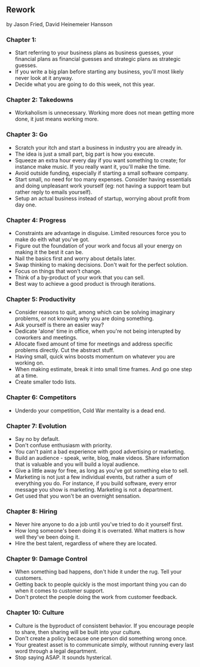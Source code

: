 ## Rework

by Jason Fried, David Heinemeier Hansson

### Chapter 1:
* Start referring to your business plans as business guesses, your financial plans as financial guesses and strategic plans as strategic guesses.
* If you write a big plan before starting any business, you'll most likely never look at it anyway.
* Decide what you are going to do this week, not this year.

### Chapter 2: Takedowns
* Workaholism is unnecessary. Working more does not mean getting more done, it just means working more.

### Chapter 3: Go
* Scratch your itch and start a business in industry you are already in.
* The idea is just a small part, big part is how you execute.
* Squeeze an extra hour every day if you want something to create; for instance make music. If you really want it, you'll make the time.
* Avoid outside funding, especially if starting a small software company.
* Start small, no need for too many expenses. Consider having essentials and doing unpleasant work yourself (eg: not having a support team but rather reply to emails yourself).
* Setup an actual business instead of startup, worrying about profit from day one.

### Chapter 4: Progress
* Constraints are advantage in disguise. Limited resources force you to make do eith what you've got.
* Figure out the foundation of your work and focus all your energy on making it the best it can be.
* Nail the basics first and worry about details later.
* Swap thinking to making decisions. Don't wait for the perfect solution.
* Focus on things that won't change.
* Think of a by-product of your work that you can sell.
* Best way to achieve a good product is through iterations.

### Chapter 5: Productivity
* Consider reasons to quit, among which can be solving imaginary problems, or not knowing why you are doing something.
* Ask yourself is there an easier way?
* Dedicate 'alone' time in office, when you're not being interupted by coworkers and meetings.
* Allocate fixed amount of time for meetings and address specific problems directly. Cut the abstract stuff.
* Having small, quick wins boosts momentum on whatever you are working on.
* When making estimate, break it into small time frames. And go one step at a time.
* Create smaller todo lists.

### Chapter 6: Competitors
* Underdo your competition, Cold War mentality is a dead end.

### Chapter 7: Evolution
* Say no by default.
* Don't confuse enthusiasm with priority.
* You can't paint a bad experience with good advertising or marketing.
* Build an audience - speak, write, blog, make videos. Share information that is valuable and you will build a loyal audience.
* Give a little away for free, as long as you've got something else to sell.
* Marketing is not just a few individual events, but rather a sum of everything you do. For instance, if you build software, every error message you show is marketing. Marketing is not a department.
* Get used that you won't be an overnight sensation.

### Chapter 8: Hiring
* Never hire anyone to do a job until you've tried to do it yourself first.
* How long someone's been doing it is overrated. What matters is how well they've been doing it.
* Hire the best talent, regardless of where they are located.

### Chapter 9: Damage Control
* When something bad happens, don't hide it under the rug. Tell your customers.
* Getting back to people quickly is the most important thing you can do when it comes to customer support.
* Don't protect the people doing the work from customer feedback.

### Chapter 10: Culture
* Culture is the byproduct of consistent behavior. If you encourage people to share, then sharing will be built into your culture.
* Don't create a policy because one person did something wrong once.
* Your greatest asset is to communicate simply, without running every last word through a legal department.
* Stop saying ASAP. It sounds hysterical.  
